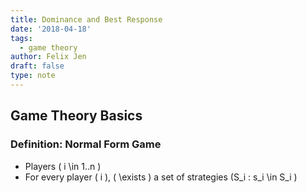 ```yaml
---
title: Dominance and Best Response
date: '2018-04-18'
tags:
  - game theory
author: Felix Jen
draft: false
type: note
---
```

## Game Theory Basics

### Definition: Normal Form Game

* Players \( i \in 1..n \)
* For every player \( i \), \( \exists \) a set of strategies \(S_i : s_i \in S_i \) 
